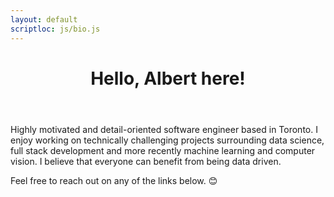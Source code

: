 ```yaml
---
layout: default
scriptloc: js/bio.js
---
```

<div id="master">
<header>
	<h1>Hello, Albert here!</h1>
</header>

<p>Highly motivated and detail-oriented software engineer based in Toronto. I enjoy working on technically challenging projects surrounding data science, full stack development and more recently machine learning and computer vision. I believe that everyone can benefit from being data driven.</p>

<p>Feel free to reach out on any of the links below. 😊</p>
</div>

<script src="lib/js/bio.js"></script>